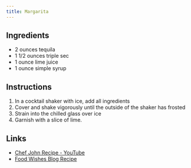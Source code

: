 ```yaml
---
title: Margarita
---
```


## Ingredients

* 2 ounces tequila
* 1 1/2 ounces triple sec
* 1 ounce lime juice
* 1 ounce simple syrup

## Instructions

1. In a cocktail shaker with ice, add all ingredients
1. Cover and shake vigorously until the outside of the shaker has frosted
1. Strain into the chilled glass over ice
1. Garnish with a slice of lime.

## Links

* [Chef John Recipe - YouTube](https://www.youtube.com/watch?v=iGbIhF_Ky2E)
* [Food Wishes Blog Recipe](https://foodwishes.blogspot.com/2018/05/the-perfect-margarita-according-to-me.html)
